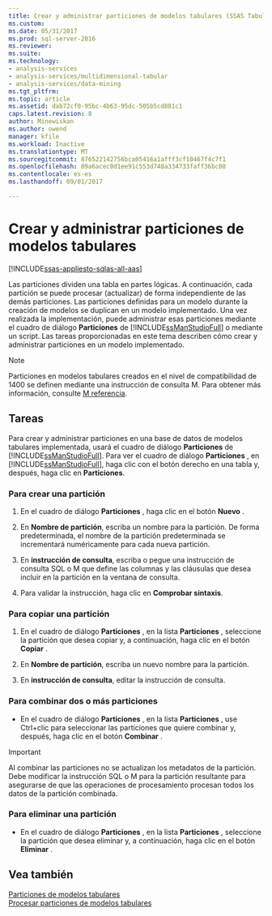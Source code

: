 ```yaml
---
title: Crear y administrar particiones de modelos tabulares (SSAS Tabular) | Documentos de Microsoft
ms.custom: 
ms.date: 05/31/2017
ms.prod: sql-server-2016
ms.reviewer: 
ms.suite: 
ms.technology:
- analysis-services
- analysis-services/multidimensional-tabular
- analysis-services/data-mining
ms.tgt_pltfrm: 
ms.topic: article
ms.assetid: dab72cf0-95bc-4b63-95dc-505b5cd881c1
caps.latest.revision: 8
author: Minewiskan
ms.author: owend
manager: kfile
ms.workload: Inactive
ms.translationtype: MT
ms.sourcegitcommit: 876522142756bca05416a1afff3cf10467f4c7f1
ms.openlocfilehash: 09a6acec0d1ee91c553d748a334733faff36bc08
ms.contentlocale: es-es
ms.lasthandoff: 09/01/2017

---
```

# <a name="create-and-manage-tabular-model-partitions"></a>Crear y administrar particiones de modelos tabulares

[!INCLUDE[ssas-appliesto-sqlas-all-aas](../../includes/ssas-appliesto-sqlas-all-aas.md)]

  Las particiones dividen una tabla en partes lógicas. A continuación, cada partición se puede procesar (actualizar) de forma independiente de las demás particiones. Las particiones definidas para un modelo durante la creación de modelos se duplican en un modelo implementado. Una vez realizada la implementación, puede administrar esas particiones mediante el cuadro de diálogo **Particiones** de [!INCLUDE[ssManStudioFull](../../includes/ssmanstudiofull-md.md)] o mediante un script. Las tareas proporcionadas en este tema describen cómo crear y administrar particiones en un modelo implementado.  
  
  > [!NOTE]  
>  Particiones en modelos tabulares creados en el nivel de compatibilidad de 1400 se definen mediante una instrucción de consulta M. Para obtener más información, consulte [M referencia](https://msdn.microsoft.com/library/mt211003.aspx). 
>
  
## <a name="tasks"></a>Tareas  
 Para crear y administrar particiones en una base de datos de modelos tabulares implementada, usará el cuadro de diálogo **Particiones** de [!INCLUDE[ssManStudioFull](../../includes/ssmanstudiofull-md.md)]. Para ver el cuadro de diálogo **Particiones** , en [!INCLUDE[ssManStudioFull](../../includes/ssmanstudiofull-md.md)], haga clic con el botón derecho en una tabla y, después, haga clic en **Particiones**.  
  
###  <a name="bkmk_create_new"></a> Para crear una partición  
  
1.  En el cuadro de diálogo **Particiones** , haga clic en el botón **Nuevo** .  
  
2.  En **Nombre de partición**, escriba un nombre para la partición. De forma predeterminada, el nombre de la partición predeterminada se incrementará numéricamente para cada nueva partición.  
  
3.  En **instrucción de consulta**, escriba o pegue una instrucción de consulta SQL o M que define las columnas y las cláusulas que desea incluir en la partición en la ventana de consulta.  
  
4.  Para validar la instrucción, haga clic en **Comprobar sintaxis**.  
  
###  <a name="bkmk_copy"></a> Para copiar una partición  
  
1.  En el cuadro de diálogo **Particiones** , en la lista **Particiones** , seleccione la partición que desea copiar y, a continuación, haga clic en el botón **Copiar** .  
  
2.  En **Nombre de partición**, escriba un nuevo nombre para la partición.  
  
3.  En **instrucción de consulta**, editar la instrucción de consulta.  
  
###  <a name="bkmk_merge"></a> Para combinar dos o más particiones  
  
-   En el cuadro de diálogo **Particiones** , en la lista **Particiones** , use Ctrl+clic para seleccionar las particiones que quiere combinar y, después, haga clic en el botón **Combinar** .  
  
> [!IMPORTANT]  
>  Al combinar las particiones no se actualizan los metadatos de la partición. Debe modificar la instrucción SQL o M para la partición resultante para asegurarse de que las operaciones de procesamiento procesan todos los datos de la partición combinada.  
  
###  <a name="bkmk_delete"></a> Para eliminar una partición  
  
-   En el cuadro de diálogo **Particiones** , en la lista **Particiones** , seleccione la partición que desea eliminar y, a continuación, haga clic en el botón **Eliminar** .  
  
## <a name="see-also"></a>Vea también  
 [Particiones de modelos tabulares](../../analysis-services/tabular-models/tabular-model-partitions-ssas-tabular.md)   
 [Procesar particiones de modelos tabulares](../../analysis-services/tabular-models/process-tabular-model-partitions-ssas-tabular.md)  
  
  

